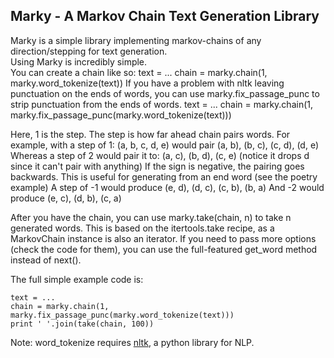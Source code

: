 Marky - A Markov Chain Text Generation Library
------------------------------

Marky is a simple library implementing markov-chains of any direction/stepping for text generation.  
Using Marky is incredibly simple.  
You can create a chain like so:
    text = ...
    chain = marky.chain(1, marky.word_tokenize(text))
If you have a problem with nltk leaving punctuation on the ends of words, you can use marky.fix_passage_punc
to strip punctuation from the ends of words.
    text = ...
    chain = marky.chain(1, marky.fix_passage_punc(marky.word_tokenize(text)))

Here, 1 is the step. The step is how far ahead chain pairs words. For example, with a step of 1:
    (a, b, c, d, e) would pair (a, b), (b, c), (c, d), (d, e)
Whereas a step of 2 would pair it to:
    (a, c), (b, d), (c, e)
(notice it drops d since it can't pair with anything)
If the sign is negative, the pairing goes backwards. This is useful for generating from an end word (see the poetry example)
A step of -1 would produce
    (e, d), (d, c), (c, b), (b, a)
And -2 would produce
    (e, c), (d, b), (c, a)

After you have the chain, you can use marky.take(chain, n) to take n generated words. This is based on the itertools.take recipe,
as a MarkovChain instance is also an iterator. If you need to pass more options (check the code for them), you can use the full-featured
get_word method instead of next().

The full simple example code is:

    text = ...
    chain = marky.chain(1, marky.fix_passage_punc(marky.word_tokenize(text)))
    print ' '.join(take(chain, 100))

Note: word_tokenize requires [nltk][1], a python library for NLP.

[1]: http://nltk.org/